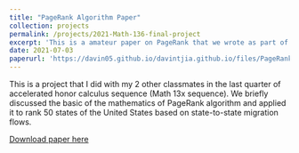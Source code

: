 ```yaml
---
title: "PageRank Algorithm Paper"
collection: projects
permalink: /projects/2021-Math-136-final-project
excerpt: 'This is a amateur paper on PageRank that we wrote as part of our final'
date: 2021-07-03
paperurl: 'https://davin05.github.io/davintjia.github.io/files/PageRankProject.pdf'
---
```

This is a project that I did with my 2 other classmates in the last quarter of accelerated honor calculus sequence 
(Math 13x sequence). We briefly discussed the basic of the mathematics of PageRank algorithm and applied it to rank 
50 states of the United States based on state-to-state migration flows. 

[Download paper here](https://davin05.github.io/davintjia.github.io/files/PageRankProject.pdf)


